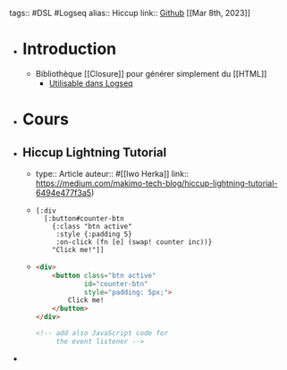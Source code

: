 tags:: #DSL #Logseq 
alias:: Hiccup
link:: [Github](https://github.com/weavejester/hiccup)
[[Mar 8th, 2023]]

- # Introduction
	- Bibliothèque [[Closure]] pour générer simplement du [[HTML]]
		- [Utilisable dans Logseq](https://docs.logseq.com/#/page/hiccup)
- # Cours
- ## Hiccup Lightning Tutorial
	- type:: Article
	  auteur:: #[[Iwo Herka]]
	  link:: https://medium.com/makimo-tech-blog/hiccup-lightning-tutorial-6494e477f3a5)
	- ```closure
	  [:div
	    [:button#counter-btn
	      {:class "btn active"
	       :style {:padding 5}
	       :on-click (fn [e] (swap! counter inc))}
	      "Click me!"]]
	  ```
	- ```html
	  <div>
	      <button class="btn active"
	              id="counter-btn"
	              style="padding: 5px;">
	          Click me!
	      </button>
	  </div>
	  
	  <!-- add also JavaScript code for
	       the event listener -->
	  ```
-